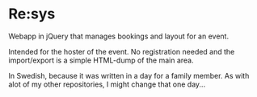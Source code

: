 # Re:sys

Webapp in jQuery that manages bookings and layout for an event.

Intended for the hoster of the event. No registration needed and
the import/export is a simple HTML-dump of the main area.

In Swedish, because it was written in a day for a family member. As
with alot of my other repositories, I might change that one day...
